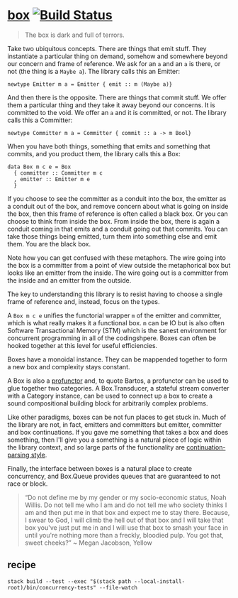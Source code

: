 [box](https://tonyday567.github.io/box/index.html) [![Build Status](https://travis-ci.org/tonyday567/box.svg)](https://travis-ci.org/tonyday567/box)
===

> The box is dark and full of terrors.

Take two ubiquitous concepts. There are things that emit stuff. They instantiate a particular thing on demand, somehow and somewhere beyond our concern and frame of reference.  We ask for an `a` and an `a` is there, or not (the thing is a `Maybe a`). The library calls this an Emitter:

```
newtype Emitter m a = Emitter { emit :: m (Maybe a)}
```

And then there is the opposite.  There are things that commit stuff. We offer them a particular thing and they take it away beyond our concerns. It is committed to the void. We offer an `a` and it is committed, or not. The library calls this a Committer:

```
newtype Committer m a = Committer { commit :: a -> m Bool}
```

When you have both things, something that emits and something that commits, and you product them, the library calls this a Box:

```
data Box m c e = Box
  { committer :: Committer m c
  , emitter :: Emitter m e
  }
```

If you choose to see the committer as a conduit into the box, the emitter as a conduit out of the box, and remove concern about what is going on inside the box, then this frame of reference is often called a black box. Or you can choose to think from inside the box. From inside the box, there is again a conduit coming in that emits and a conduit going out that commits. You can take those things being emitted, turn them into something else and emit them.  You are the black box. 

Note how you can get confused with these metaphors.  The wire going into the box is a committer from a point of view outside the metaphorical box but looks like an emitter from the inside. The wire going out is a committer from the inside and an emitter from the outside.

The key to understanding this library is to resist having to choose a single frame of reference and, instead, focus on the types.

A `Box m c e` unifies the functorial wrapper `m` of the emitter and committer, which is what really makes it a functional box. `m` can be IO but is also often Software Transactional Memory (STM) which is the sanest environment for concurrent programming in all of the codingshpere. Boxes can often be hooked together at this level for useful efficiencies.

Boxes have a monoidal instance.  They can be mappended together to form a new box and complexity stays constant.

A Box is also a [profunctor](https://bartoszmilewski.com/2019/03/27/promonads-arrows-and-einstein-notation-for-profunctors/) and, to quote Bartos, a profunctor can be used to glue together two categories. A Box.Transducer, a stateful stream converter with a Category instance, can be used to connect up a box to create a sound compositional building block for arbitrarily complex problems.

Like other paradigms, boxes can be not fun places to get stuck in.  Much of the library are not, in fact, emitters and committers but emitter, committer and box continuations. If you gave me something that takes a box and does something, then I'll give you a something is a natural piece of logic within the library context, and so large parts of the functionality are [continuation-parsing style](https://ro-che.info/articles/2019-06-07-why-use-contt).

Finally, the interface between boxes is a natural place to create concurrency, and Box.Queue provides queues that are guaranteed to not race or block.


> “Do not define me by my gender or my socio-economic status, Noah Willis. Do not tell me who I am and do not tell me who society thinks I am and then put me in that box and expect me to stay there. Because, I swear to God, I will climb the hell out of that box and I will take that box you've just put me in and I will use that box to smash your face in until you're nothing more than a freckly, bloodied pulp. You got that, sweet cheeks?” ~ Megan Jacobson, Yellow


recipe
---

```
stack build --test --exec "$(stack path --local-install-root)/bin/concurrency-tests" --file-watch
```
